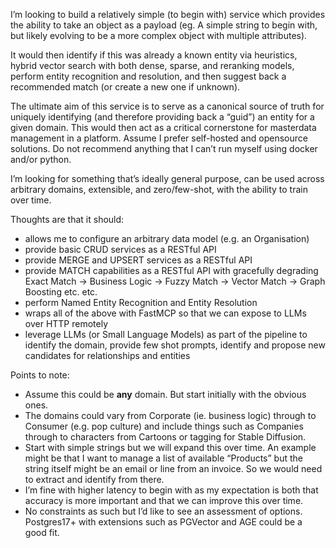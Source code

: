 I’m looking to build a relatively simple (to begin with) service which provides the ability to take an object as a payload (eg. A simple string to begin with, but likely evolving to be a more complex object with multiple attributes).

It would then identify if this was already a known entity via heuristics, hybrid vector search with both dense, sparse, and reranking models, perform entity recognition and resolution, and then suggest back a recommended match (or create a new one if unknown).

The ultimate aim of this service is to serve as a canonical source of truth for uniquely identifying (and therefore providing back a “guid”) an entity for a given domain. This would then act as a critical cornerstone for masterdata management in a platform. Assume I prefer self-hosted and opensource solutions. Do not recommend anything that I can’t run myself using docker and/or python.

I’m looking for something that’s ideally general purpose, can be used across arbitrary domains, extensible, and zero/few-shot, with the ability to train over time.

Thoughts are that it should:

- allows me to configure an arbitrary data model (e.g. an Organisation)
- provide basic CRUD services as a RESTful API
- provide MERGE and UPSERT services as a RESTful API
- provide MATCH capabilities as a RESTful API with gracefully degrading Exact Match -> Business Logic -> Fuzzy Match -> Vector Match -> Graph Boosting etc. etc.
- perform Named Entity Recognition and Entity Resolution
- wraps all of the above with FastMCP so that we can expose to LLMs over HTTP remotely
- leverage LLMs (or Small Language Models) as part of the pipeline to identify the domain, provide few shot prompts, identify and propose new candidates for relationships and entities

Points to note:

- Assume this could be **any** domain. But start initially with the obvious ones.
- The domains could vary from Corporate (ie. business logic) through to Consumer (e.g. pop culture) and include things such as Companies through to characters from Cartoons or tagging for Stable Diffusion.
- Start with simple strings but we will expand this over time. An example might be that I want to manage a list of available “Products” but the string itself might be an email or line from an invoice. So we would need to extract and identify from there.
- I’m fine with higher latency to begin with as my expectation is both that accuracy is more important and that we can improve this over time.
- No constraints as such but I’d like to see an assessment of options. Postgres17+ with extensions such as PGVector and AGE could be a good fit.
